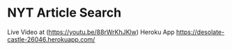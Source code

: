 # NYT Article Search

Live Video at (https://youtu.be/88rWrKhJKlw)
Heroku App https://desolate-castle-26046.herokuapp.com/



